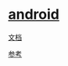 # [android](https://developer.android.com/)

[文档](https://developer.android.com/guide)

[参考](https://developer.android.com/reference)
